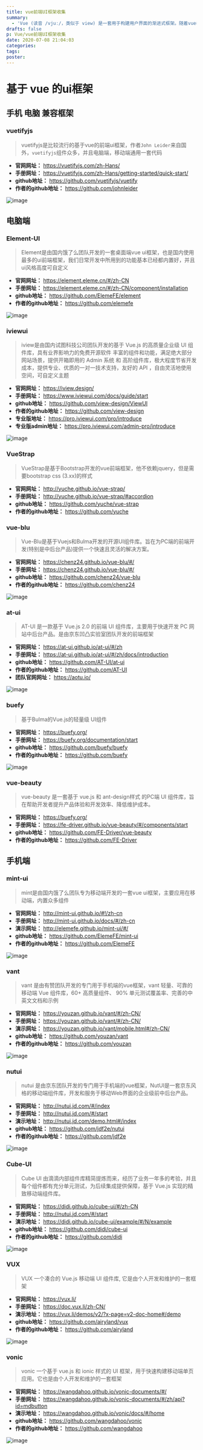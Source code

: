 ```yaml
---
title: vue前端UI框架收集
summary:
  - 'Vue (读音 /vjuː/，类似于 view) 是一套用于构建用户界面的渐进式框架。随着vue框架的火爆也催生除了很多基于vue的前端ui框架，最有代表性的框架有Element-UI、vuetifyjs、vant等优秀的框架，这里我收集了一些比较优秀的框架和他们的地址'
drafts: false
p: Vue/vue前端UI框架收集
date: 2020-07-08 21:04:03
categories:
tags:
poster:
---
```


# 基于 vue 的ui框架


## 手机 电脑 兼容框架

### vuetifyjs

> vuetifyjs是比较流行的基于vue的前端ui框架，作者`John Leider`来自国外，`vuetifyjs`组件众多，并且电脑端，移动端通用一套代码

- **官网网址：** https://vuetifyjs.com/zh-Hans/
- **手册网址：** https://vuetifyjs.com/zh-Hans/getting-started/quick-start/
- **github地址：** https://github.com/vuetifyjs/vuetify
- **作者的github地址：** https://github.com/johnleider

![image](vuetifyjs.png)


## 电脑端

### Element-UI

> Element是由国内饿了么团队开发的一套桌面端vue ui框架，也是国内使用最多的ui前端框架，我们日常开发中所用到的功能基本已经都内置好，并且ui风格高度可自定义

- **官网网址：** https://element.eleme.cn/#/zh-CN
- **手册网址：** https://element.eleme.cn/#/zh-CN/component/installation
- **github地址：** https://github.com/ElemeFE/element
- **作者的github地址：** https://github.com/elemefe

![image](Element-UI.png)



### iviewui

> iview是由国内试图科技公司团队开发的基于 Vue.js 的高质量企业级 UI 组件库，具有业界影响力的免费开源软件 丰富的组件和功能，满足绝大部分网站场景，提供开箱即用的 Admin 系统 和 高阶组件库，极大程度节省开发成本，提供专业、优质的一对一技术支持，友好的 API ，自由灵活地使用空间，可自定义主题

- **官网网址：** https://iview.design/
- **手册网址：** https://www.iviewui.com/docs/guide/start
- **github地址：** https://github.com/view-design/ViewUI
- **作者的github地址：** https://github.com/view-design
- **专业版地址：** https://pro.iviewui.com/pro/introduce
- **专业版admin地址：** https://pro.iviewui.com/admin-pro/introduce

![image](iviewui.png)

### VueStrap

> VueStrap是基于Bootstrap开发的vue前端框架，他不依赖jquery，但是需要bootstrap css (3.xx)的样式

- **官网网址：** http://yuche.github.io/vue-strap/
- **手册网址：** http://yuche.github.io/vue-strap/#accordion
- **github地址：** https://github.com/yuche/vue-strap
- **作者的github地址：** https://github.com/yuche


### vue-blu

> Vue-Blu是基于Vuejs和Bulma开发的开源UI组件库。旨在为PC端的前端开发(特别是中后台产品)提供一个快速且灵活的解决方案。

- **官网网址：** https://chenz24.github.io/vue-blu/#/
- **手册网址：** https://chenz24.github.io/vue-blu/#/
- **github地址：** https://github.com/chenz24/vue-blu
- **作者的github地址：** https://github.com/chenz24

![image](vue-blu.png)

### at-ui

> AT-UI 是一款基于 Vue.js 2.0 的前端 UI 组件库，主要用于快速开发 PC 网站中后台产品。是由京东凹凸实验室团队开发的前端框架

- **官网网址：** https://at-ui.github.io/at-ui/#/zh
- **手册网址：** https://at-ui.github.io/at-ui/#/zh/docs/introduction
- **github地址：** https://github.com/AT-UI/at-ui
- **作者的github地址：** https://github.com/AT-UI
- **团队官网网址：** https://aotu.io/

![image](at-ui.png)

### buefy

> 基于Bulma的Vue.js的轻量级 UI组件

- **官网网址：** https://buefy.org/
- **手册网址：** https://buefy.org/documentation/start
- **github地址：** https://github.com/buefy/buefy
- **作者的github地址：** https://github.com/buefy

![image](buefy.png)

### vue-beauty

> vue-beauty 是一套基于 vue.js 和 ant-design样式 的PC端 UI 组件库，旨在帮助开发者提升产品体验和开发效率、降低维护成本。

- **官网网址：** https://buefy.org/
- **手册网址：** https://fe-driver.github.io/vue-beauty/#/components/start
- **github地址：** https://github.com/FE-Driver/vue-beauty
- **作者的github地址：** https://github.com/FE-Driver



## 手机端

### mint-ui

> mint是由国内饿了么团队专为移动端开发的一套vue ui框架，主要应用在移动端，内置众多组件

- **官网网址：** http://mint-ui.github.io/#!/zh-cn
- **手册网址：** http://mint-ui.github.io/docs/#/zh-cn
- **演示网址：** http://elemefe.github.io/mint-ui/#/
- **github地址：** https://github.com/ElemeFE/mint-ui
- **作者的github地址：** https://github.com/ElemeFE

![image](mint-ui.png)


### vant

> vant 是由有赞团队开发的专门用于手机端的vue框架，vant 轻量、可靠的移动端 Vue 组件库，60+ 高质量组件、 90% 单元测试覆盖率、完善的中英文文档和示例

- **官网网址：** https://youzan.github.io/vant/#/zh-CN/
- **手册网址：** https://youzan.github.io/vant/#/zh-CN/
- **演示网址：** https://youzan.github.io/vant/mobile.html#/zh-CN/
- **github地址：** https://github.com/youzan/vant
- **作者的github地址：** https://github.com/youzan

![image](vant.png)

### nutui

> nutui 是由京东团队开发的专门用于手机端的vue框架，NutUI是一套京东风格的移动端组件库，开发和服务于移动Web界面的企业级前中后台产品。

- **官网网址：** http://nutui.jd.com/#/index
- **手册网址：** http://nutui.jd.com/#/start
- **演示地址：** http://nutui.jd.com/demo.html#/index
- **github地址：** https://github.com/jdf2e/nutui
- **作者的github地址：** https://github.com/jdf2e

![image](nutui.png)


### Cube-UI

> Cube UI 由滴滴内部组件库精简提炼而来，经历了业务一年多的考验，并且每个组件都有充分单元测试，为后续集成提供保障，基于 Vue.js 实现的精致移动端组件库。

- **官网网址：** https://didi.github.io/cube-ui/#/zh-CN
- **手册网址：** http://nutui.jd.com/#/start
- **演示地址：** https://didi.github.io/cube-ui/example/#/N/example
- **github地址：** https://github.com/didi/cube-ui
- **作者的github地址：** https://github.com/didi

![image](Cube-UI.png)


### VUX

> VUX 一个凑合的 Vue.js 移动端 UI 组件库, 它是由个人开发和维护的一套框架

- **官网网址：** https://vux.li/
- **手册网址：** https://doc.vux.li/zh-CN/
- **演示地址：** https://vux.li/demos/v2/?x-page=v2-doc-home#/demo
- **github地址：** https://github.com/airyland/vux
- **作者的github地址：** https://github.com/airyland

![image](VUX.png)

### vonic

> vonic 一个基于 vue.js 和 ionic 样式的 UI 框架，用于快速构建移动端单页应用。它也是由个人开发和维护的一套框架

- **官网网址：** https://wangdahoo.github.io/vonic-documents/#/
- **手册网址：** https://wangdahoo.github.io/vonic-documents/#/zh/api?id=mdbutton
- **演示地址：** https://wangdahoo.github.io/vonic/docs/#/home
- **github地址：** https://github.com/wangdahoo/vonic
- **作者的github地址：** https://github.com/wangdahoo

![image](vonic.png)
